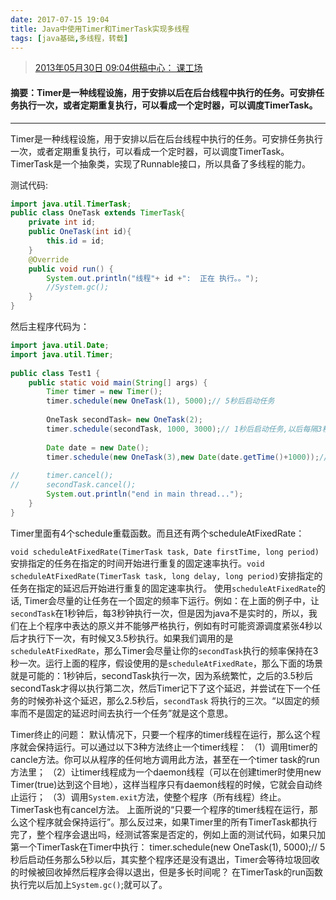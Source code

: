 ```yaml
---
date: 2017-07-15 19:04
title: Java中使用Timer和TimerTask实现多线程
tags: [java基础,多线程，转载]
---
```


>[2013年05月30日 09:04供稿中心： 课工场](http://www.bdqn.cn/news/201305/9303.shtml)

#### 摘要：Timer是一种线程设施，用于安排以后在后台线程中执行的任务。可安排任务执行一次，或者定期重复执行，可以看成一个定时器，可以调度TimerTask。

---
Timer是一种线程设施，用于安排以后在后台线程中执行的任务。可安排任务执行一次，或者定期重复执行，可以看成一个定时器，可以调度TimerTask。TimerTask是一个抽象类，实现了Runnable接口，所以具备了多线程的能力。

测试代码:
```java
import java.util.TimerTask;
public class OneTask extends TimerTask{
    private int id;
    public OneTask(int id){
        this.id = id;
    }
    @Override
    public void run() {
        System.out.println("线程"+ id +":  正在 执行。。"); 
        //System.gc();
    }   
}
```

然后主程序代码为：
```java
import java.util.Date;
import java.util.Timer;
   
public class Test1 {
    public static void main(String[] args) {
        Timer timer = new Timer(); 
		timer.schedule(new OneTask(1), 5000);// 5秒后启动任务
          
        OneTask secondTask= new OneTask(2);
        timer.schedule(secondTask, 1000, 3000);// 1秒后启动任务,以后每隔3秒执行一次线程
          
        Date date = new Date();
        timer.schedule(new OneTask(3),new Date(date.getTime()+1000));//以date为参数，指定某个时间点执行线程
          
//      timer.cancel();
//      secondTask.cancel();
        System.out.println("end in main thread...");
    }
}

```

Timer里面有4个schedule重载函数。而且还有两个scheduleAtFixedRate：

`void scheduleAtFixedRate(TimerTask task, Date firstTime, long period)`安排指定的任务在指定的时间开始进行重复的固定速率执行。`void scheduleAtFixedRate(TimerTask task, long delay, long period)`安排指定的任务在指定的延迟后开始进行重复的固定速率执行。
使用`scheduleAtFixedRate`的话, Timer会尽量的让任务在一个固定的频率下运行。例如：在上面的例子中，让`secondTask`在1秒钟后，每3秒钟执行一次，但是因为java不是实时的，所以，我们在上个程序中表达的原义并不能够严格执行，例如有时可能资源调度紧张4秒以后才执行下一次，有时候又3.5秒执行。如果我们调用的是`scheduleAtFixedRate`，那么Timer会尽量让你的`secondTask`执行的频率保持在3秒一次。运行上面的程序，假设使用的是`scheduleAtFixedRate`，那么下面的场景就是可能的：1秒钟后，secondTask执行一次，因为系统繁忙，之后的3.5秒后secondTask才得以执行第二次，然后Timer记下了这个延迟，并尝试在下一个任务的时候弥补这个延迟，那么2.5秒后，`secondTask` 将执行的三次。“以固定的频率而不是固定的延迟时间去执行一个任务”就是这个意思。

Timer终止的问题：
默认情况下，只要一个程序的timer线程在运行，那么这个程序就会保持运行。可以通过以下3种方法终止一个timer线程：
（1）调用timer的cancle方法。你可以从程序的任何地方调用此方法，甚至在一个timer task的run方法里；
（2）让timer线程成为一个daemon线程（可以在创建timer时使用new Timer(true)达到这个目地），这样当程序只有daemon线程的时候，它就会自动终止运行； 
（3）调用`System.exit`方法，使整个程序（所有线程）终止。
TimerTask也有cancel方法。
上面所说的“只要一个程序的timer线程在运行，那么这个程序就会保持运行”。那么反过来，如果Timer里的所有TimerTask都执行完了，整个程序会退出吗，经测试答案是否定的，例如上面的测试代码，如果只加第一个TimerTask在Timer中执行：
timer.schedule(new OneTask(1), 5000);// 5秒后启动任务那么5秒以后，其实整个程序还是没有退出，Timer会等待垃圾回收的时候被回收掉然后程序会得以退出，但是多长时间呢？
在TimerTask的run函数执行完以后加上`System.gc()`;就可以了。
